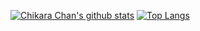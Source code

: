 [![Chikara Chan's github stats](https://github-readme-stats.vercel.app/api?username=chikara-chan&count_private=true&show_icons=true)](https://github.com/chikara-chan/chikara-chan)
[![Top Langs](https://github-readme-stats.vercel.app/api/top-langs/?username=chikara-chan&layout=compact)](https://github.com/chikara-chan/chikara-chan)
